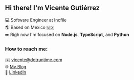 ## Hi there! I'm Vicente Gutiérrez
:computer: Software Engineer at Incfile <br>
:earth_americas: Based on Mexico 🇲🇽 <br>
:arrow_right: Righ now I'm focused on **Node.js**, **TypeScript**, and **Python** <br>

### How to reach me:
:envelope: vicente@dotruntime.com <br>
:globe_with_meridians: [My Blog](https://dotruntime.com/) <br>
:briefcase: [LinkedIn](https://www.linkedin.com/in/vicentegtz/) <br>

<!--
:globe_with_meridians: [My Personal Website](https://vcgtz.com/) <br>
:globe_with_meridians: [My Blog (Spanish)](https://codecraftershub.com/) <br> -->
<!--
**vcgtz/vcgtz** is a ✨ _special_ ✨ repository because its `README.md` (this file) appears on your GitHub profile.

### What I'm working on...
_ReactJS_

Here are some ideas to get you started:

- 🔭 I’m currently working on ...
- 🌱 I’m currently learning ...
- 👯 I’m looking to collaborate on ...
- 🤔 I’m looking for help with ...
- 💬 Ask me about ...
- 📫 How to reach me: ...
- 😄 Pronouns: ...
- ⚡ Fun fact: ...
-->
